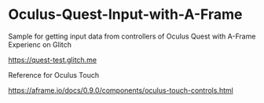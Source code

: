# Oculus-Quest-Input-with-A-Frame
Sample for getting input data from controllers of Oculus Quest with A-Frame
Experienc on Glitch

https://quest-test.glitch.me

Reference for Oculus Touch

https://aframe.io/docs/0.9.0/components/oculus-touch-controls.html
